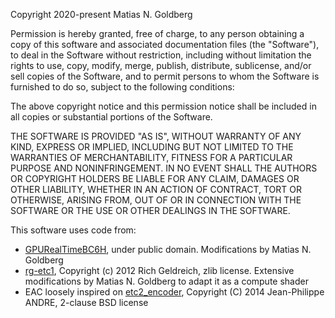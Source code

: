 Copyright 2020-present Matias N. Goldberg

Permission is hereby granted, free of charge, to any person obtaining a copy of this software and associated documentation files (the "Software"), to deal in the Software without restriction, including without limitation the rights to use, copy, modify, merge, publish, distribute, sublicense, and/or sell copies of the Software, and to permit persons to whom the Software is furnished to do so, subject to the following conditions:

The above copyright notice and this permission notice shall be included in all copies or substantial portions of the Software.

THE SOFTWARE IS PROVIDED "AS IS", WITHOUT WARRANTY OF ANY KIND, EXPRESS OR IMPLIED, INCLUDING BUT NOT LIMITED TO THE WARRANTIES OF MERCHANTABILITY, FITNESS FOR A PARTICULAR PURPOSE AND NONINFRINGEMENT. IN NO EVENT SHALL THE AUTHORS OR COPYRIGHT HOLDERS BE LIABLE FOR ANY CLAIM, DAMAGES OR OTHER LIABILITY, WHETHER IN AN ACTION OF CONTRACT, TORT OR OTHERWISE, ARISING FROM, OUT OF OR IN CONNECTION WITH THE SOFTWARE OR THE USE OR OTHER DEALINGS IN THE SOFTWARE.


This software uses code from:

* [GPURealTimeBC6H](https://github.com/knarkowicz/GPURealTimeBC6H), under public domain.  Modifications by Matias N. Goldberg
* [rg-etc1](https://github.com/richgel999/rg-etc1/), Copyright (c) 2012 Rich Geldreich, zlib license. Extensive modifications by Matias N. Goldberg to adapt it as a compute shader
* EAC loosely inspired on [etc2_encoder](https://github.com/titilambert/packaging-efl/blob/master/src/static_libs/rg_etc/etc2_encoder.c), Copyright (C) 2014 Jean-Philippe ANDRE, 2-clause BSD license
